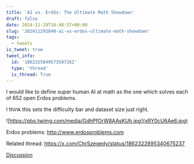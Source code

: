 ```yaml
---
title: 'AI vs. Erdős: The Ultimate Math Showdown'
draft: false
date: 2024-11-29T10:40:57+00:00
slug: '202411291040-ai-vs-erdos-ultimate-math-showdown'
tags:
  - tweets
is_tweet: true
tweet_info:
  id: '1862325849573507262'
  type: 'thread'
  is_thread: True
---
```




I would like to define super human AI at math as the one which solves each of 652 open Erdos problems. 

I think this sets the difficulty bar and dataset size just right. 

![https://pbs.twimg.com/media/GdhPfOrW8AAsKUh.jpg](xRY0cU6Ae6.jpg)

Erdos problems: <http://www.erdosproblems.com>

Related thread: <https://x.com/ChrSzegedy/status/1862322895340675237>

[Discussion](https://x.com/sytelus/status/1862325849573507262)
